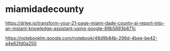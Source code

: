 # miamidadecounty

https://drlee.io/transform-your-21-page-miami-dade-county-ai-report-into-an-instant-knowledge-assistant-using-google-89b5893b871c


https://notebooklm.google.com/notebook/48d9b84b-296d-4bee-be42-a4e62fd0a250
